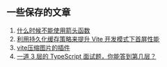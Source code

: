 ## 一些保存的文章
1. [什么时候不能使用箭头函数](https://juejin.cn/post/7103702621369663518)
2. [利用持久化缓存策略来提升 Vite 开发模式下首屏性能](https://juejin.cn/post/7166554132428357645)
3. [vite压缩图片的插件](https://juejin.cn/post/7173430592715882526)
4. [一道 3 层的 TypeScript 面试题，你能答到第几层？](https://juejin.cn/post/7182574672687398968)
